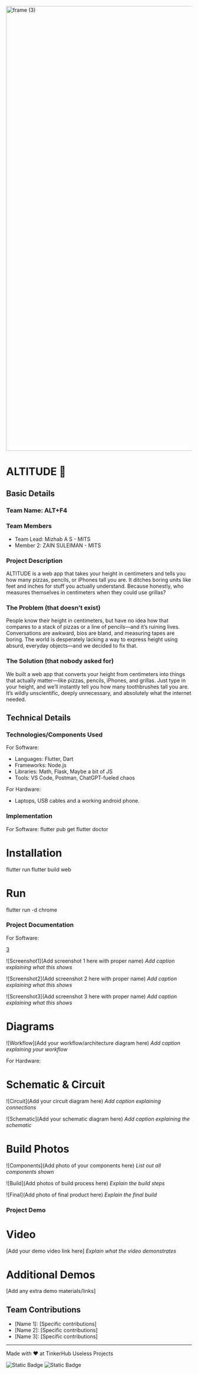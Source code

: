 <img width="3188" height="1202" alt="frame (3)" src="https://github.com/user-attachments/assets/517ad8e9-ad22-457d-9538-a9e62d137cd7" />


# ALTITUDE 🎯


## Basic Details
### Team Name: ALT+F4


### Team Members
- Team Lead: Mizhab A S - MITS
- Member 2: ZAIN SULEIMAN - MITS

### Project Description
ALTITUDE is a web app that takes your height in centimeters and tells you how many pizzas, pencils, or iPhones tall you are. It ditches boring units like feet and inches for stuff you actually understand. Because honestly, who measures themselves in centimeters when they could use grillas?

### The Problem (that doesn't exist)
People know their height in centimeters, but have no idea how that compares to a stack of pizzas or a line of pencils—and it’s ruining lives. Conversations are awkward, bios are bland, and measuring tapes are boring. The world is desperately lacking a way to express height using absurd, everyday objects—and we decided to fix that.

### The Solution (that nobody asked for)
We built a web app that converts your height from centimeters into things that actually matter—like pizzas, pencils, iPhones, and grillas. Just type in your height, and we’ll instantly tell you how many toothbrushes tall you are.
It’s wildly unscientific, deeply unnecessary, and absolutely what the internet needed.

## Technical Details
### Technologies/Components Used
For Software:
- Languages: Flutter, Dart
- Frameworks: Node.js
- Libraries: Math, Flask, Maybe a bit of JS
- Tools: VS Code, Postman, ChatGPT-fueled chaos

For Hardware:
- Laptops, USB cables and a working android phone.

### Implementation
For Software:
flutter pub get
flutter doctor


# Installation
flutter run
flutter build web


# Run
flutter run -d chrome


### Project Documentation
For Software:

[3](https://github.com/user-attachments/assets/22aeb0f6-e3b9-4dad-8b5d-eefbfa62a225)

![Screenshot1](Add screenshot 1 here with proper name)
*Add caption explaining what this shows*

![Screenshot2](Add screenshot 2 here with proper name)
*Add caption explaining what this shows*

![Screenshot3](Add screenshot 3 here with proper name)
*Add caption explaining what this shows*

# Diagrams
![Workflow](Add your workflow/architecture diagram here)
*Add caption explaining your workflow*

For Hardware:

# Schematic & Circuit
![Circuit](Add your circuit diagram here)
*Add caption explaining connections*

![Schematic](Add your schematic diagram here)
*Add caption explaining the schematic*

# Build Photos
![Components](Add photo of your components here)
*List out all components shown*

![Build](Add photos of build process here)
*Explain the build steps*

![Final](Add photo of final product here)
*Explain the final build*

### Project Demo
# Video
[Add your demo video link here]
*Explain what the video demonstrates*

# Additional Demos
[Add any extra demo materials/links]

## Team Contributions
- [Name 1]: [Specific contributions]
- [Name 2]: [Specific contributions]
- [Name 3]: [Specific contributions]

---
Made with ❤️ at TinkerHub Useless Projects 

![Static Badge](https://img.shields.io/badge/TinkerHub-24?color=%23000000&link=https%3A%2F%2Fwww.tinkerhub.org%2F)
![Static Badge](https://img.shields.io/badge/UselessProjects--25-25?link=https%3A%2F%2Fwww.tinkerhub.org%2Fevents%2FQ2Q1TQKX6Q%2FUseless%2520Projects)



